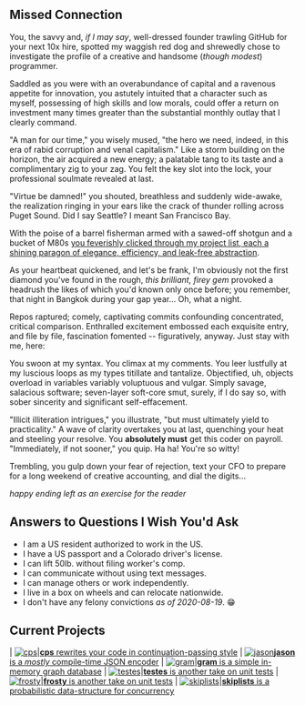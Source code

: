 ## Missed Connection

You, the savvy and, _if I may say_, well-dressed founder trawling GitHub
for your next 10x hire, spotted my waggish red dog and shrewedly chose
to investigate the profile of a creative and handsome (_though modest_)
programmer.

Saddled as you were with an overabundance of capital and a ravenous appetite
for innovation, you astutely intuited that a character such as myself,
possessing of high skills and low morals, could offer a return on investment
many times greater than the substantial monthly outlay that I clearly command.

"A man for our time," you wisely mused, "the hero we need, indeed, in this
era of rabid corruption and venal capitalism." Like a storm building on the
horizon, the air acquired a new energy; a palatable tang to its taste and
a complimentary zig to your zag. You felt the key slot into the lock, your
professional soulmate revealed at last.

"Virtue be damned!" you shouted, breathless and suddenly wide-awake, the
realization ringing in your ears like the crack of thunder rolling across Puget
Sound. Did I say Seattle? I meant San Francisco Bay.

With the poise of a barrel fisherman armed with a sawed-off shotgun and a
bucket of M80s [you feverishly clicked through my project list, each a shining
paragon of elegance, efficiency, and leak-free abstraction](https://github.com/search?o=desc&q=language%3Anim+user%3Adisruptek&s=updated&type=Repositories).

As your heartbeat quickened, and let's be frank, I'm obviously not the first
diamond you've found in the rough, _this brilliant, firey gem_ provoked a
headrush the likes of which you'd known only once before; you remember, that
night in Bangkok during your gap year... Oh, what a night.

Repos raptured; comely, captivating commits confounding concentrated, critical
comparison. Enthralled excitement embossed each exquisite entry, and file by
file, fascination fomented -- figuratively, anyway.  Just stay with me, here:

You swoon at my syntax. You climax at my comments. You leer lustfully at my
luscious loops as my types titillate and tantalize. Objectified, uh, objects
overload in variables variably voluptuous and vulgar. Simply savage, salacious
software; seven-layer soft-core smut, surely, if I do say so, with sober
sincerity and significant self-effacement.

"Illicit illiteration intrigues," you illustrate, "but must ultimately yield
to practicality." A wave of clarity overtakes you at last, quenching your heat
and steeling your resolve. You **absolutely must** get this coder on payroll.
"Immediately, if not sooner," you quip.  Ha ha!  You're so witty!

Trembling, you gulp down your fear of rejection, text your CFO to prepare
for a long weekend of creative accounting, and dial the digits...

_happy ending left as an exercise for the reader_

## Answers to Questions I Wish You'd Ask

- I am a US resident authorized to work in the US.
- I have a US passport and a Colorado driver's license.
- I can lift 50lb. without filing worker's comp.
- I can communicate without using text messages.
- I can manage others or work independently.
- I live in a box on wheels and can relocate nationwide.
- I don't have any felony convictions _as of 2020-08-19_. 😁

## Current Projects

| [![cps](https://github.com/disruptek/cps/workflows/CI/badge.svg)](https://github.com/disruptek/cps/actions?query=workflow%3ACI)|[**cps** rewrites your code in continuation-passing style](https://github.com/disruptek/cps)
| [![jason](https://github.com/disruptek/jason/workflows/CI/badge.svg)](https://github.com/disruptek/jason/actions?query=workflow%3ACI)[**jason** is a _mostly_ compile-time JSON encoder](https://github.com/disruptek/jason)
| [![gram](https://github.com/disruptek/gram/workflows/CI/badge.svg)](https://github.com/disruptek/gram/actions?query=workflow%3ACI)|[**gram** is a simple in-memory graph database](https://github.com/disruptek/gram)
| [![testes](https://github.com/disruptek/testes/workflows/CI/badge.svg)](https://github.com/disruptek/testes/actions?query=workflow%3ACI)|[**testes** is another take on unit tests](https://github.com/disruptek/testes)
| [![frosty](https://github.com/disruptek/frosty/workflows/CI/badge.svg)](https://github.com/disruptek/frosty/actions?query=workflow%3ACI)|[**frosty** is another take on unit tests](https://github.com/disruptek/frosty)
| [![skiplists](https://github.com/disruptek/skiplists/workflows/CI/badge.svg)](https://github.com/disruptek/skiplists/actions?query=workflow%3ACI)|[**skiplists** is a probabilistic data-structure for concurrency](https://github.com/disruptek/skiplists)
